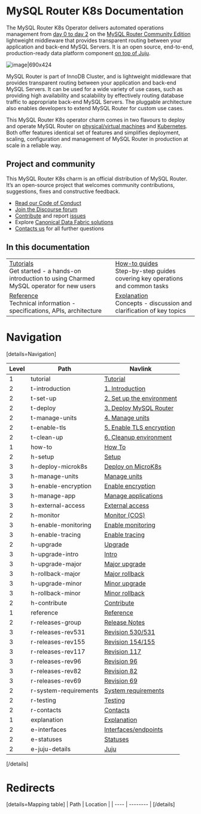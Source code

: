 # MySQL Router K8s Documentation

The MySQL Router K8s Operator delivers automated operations management from [day 0 to day 2](https://codilime.com/blog/day-0-day-1-day-2-the-software-lifecycle-in-the-cloud-age/) on the [MySQL Router Community Edition](https://www.mysql.com/products/community/) lightweight middleware that provides transparent routing between your application and back-end MySQL Servers. It is an open source, end-to-end, production-ready data platform component [on top of Juju](https://juju.is/).

![image|690x424](upload://vpevillwv3S9C44LDFBxkGCxpGq.png)

MySQL Router is part of InnoDB Cluster, and is lightweight middleware that provides transparent routing between your application and back-end MySQL Servers. It can be used for a wide variety of use cases, such as providing high availability and scalability by effectively routing database traffic to appropriate back-end MySQL Servers. The pluggable architecture also enables developers to extend MySQL Router for custom use cases.

This MySQL Router K8s operator charm comes in two flavours to deploy and operate MySQL Router on [physical/virtual machines](https://github.com/canonical/mysql-router-operator) and [Kubernetes](https://github.com/canonical/mysql-router-k8s-operator). Both offer features identical set of features and simplifies deployment, scaling, configuration and management of MySQL Router in production at scale in a reliable way.

## Project and community

This MySQL Router K8s charm is an official distribution of MySQL Router. It’s an open-source project that welcomes community contributions, suggestions, fixes and constructive feedback.
- [Read our Code of Conduct](https://ubuntu.com/community/code-of-conduct)
- [Join the Discourse forum](https://discourse.charmhub.io/tag/mysql-router)
- [Contribute](https://github.com/canonical/mysql-router-k8s-operator/blob/main/CONTRIBUTING.md) and report [issues](https://github.com/canonical/mysql-router-k8s-operator/issues/new/choose)
- Explore [Canonical Data Fabric solutions](https://canonical.com/data)
-  [Contacts us](/t/12177) for all further questions

## In this documentation

| | |
|--|--|
|  [Tutorials](/t/12176)</br>  Get started - a hands-on introduction to using Charmed MySQL operator for new users </br> |  [How-to guides](/t/12233) </br> Step-by-step guides covering key operations and common tasks |
| [Reference](/t/12201) </br> Technical information - specifications, APIs, architecture | [Explanation](/t/12223) </br> Concepts - discussion and clarification of key topics  |

# Navigation

[details=Navigation]

| Level | Path | Navlink |
|---------|---------|-------------|
| 1 | tutorial | [Tutorial]() |
| 2 | t-introduction | [1. Introduction](/t/12176) |
| 2 | t-set-up| [2. Set up the environment](/t/12178) |
| 2 | t-deploy | [3. Deploy MySQL Router](/t/12180) |
| 2 | t-manage-units | [4. Manage units](/t/12182) |
| 2 | t-enable-tls | [5. Enable TLS encryption](/t/12203) |
| 2 | t-clean-up | [6. Cleanup environment](/t/12204) |
| 1 | how-to | [How To]() |
| 2 | h-setup | [Setup]() |
| 3 | h-deploy-microk8s | [Deploy on MicroK8s](/t/12233) |
| 3 | h-manage-units | [Manage units](/t/12240) |
| 3 | h-enable-encryption | [Enable encryption](/t/12241) |
| 3 | h-manage-app | [Manage applications](/t/12242) |
| 3 | h-external-access | [External access](/t/15730) |
| 2 | h-monitor | [Monitor (COS)]() |
| 3 | h-enable-monitoring | [Enable monitoring](/t/14101) |
| 3 | h-enable-tracing | [Enable tracing](/t/14553) |
| 2 | h-upgrade | [Upgrade]() |
| 3 | h-upgrade-intro | [Intro](/t/12235) |
| 3 | h-upgrade-major | [Major upgrade](/t/12236) |
| 3 | h-rollback-major | [Major rollback](/t/12237) |
| 3 | h-upgrade-minor | [Minor upgrade](/t/12238) |
| 3 | h-rollback-minor | [Minor rollback](/t/12239) |
| 2 | h-contribute | [Contribute](/t/14528) |
| 1 | reference | [Reference]() |
| 2 | r-releases-group | [Release Notes](/t/12201) |
| 3 | r-releases-rev531 | [Revision 530/531](/t/16134) |
| 3 | r-releases-rev155 | [Revision 154/155](/t/15354) |
| 3 | r-releases-rev117 | [Revision 117](/t/14074) |
| 3 | r-releases-rev96 | [Revision 96](/t/13523) |
| 3 | r-releases-rev82 | [Revision 82](/t/12796) |
| 3 | r-releases-rev69 | [Revision 69](/t/12202) |
| 2 | r-system-requirements | [System requirements](/t/12179) |
| 2 | r-testing | [Testing](/t/12234) |
| 2 | r-contacts | [Contacts](/t/12177) |
| 1 | explanation | [Explanation]() |
| 2 | e-interfaces | [Interfaces/endpoints](/t/12223) |
| 2 | e-statuses | [Statuses](/t/12231) |
| 2 | e-juju-details | [Juju](/t/12273) |

[/details]


# Redirects

[details=Mapping table]
| Path | Location |
| ---- | -------- |
[/details]